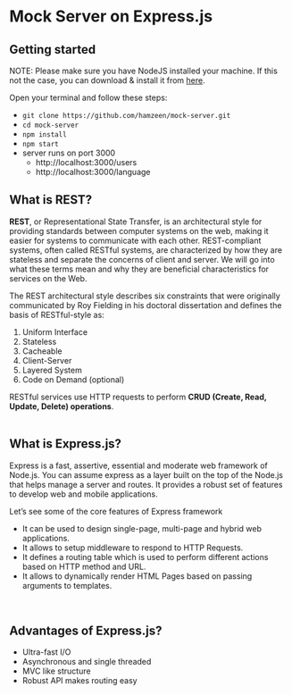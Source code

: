 # Mock Server on Express.js



## Getting started
NOTE: Please make sure you have NodeJS installed your machine. If this not the case, 
you can download & install it from [here](https://nodejs.org/en/download).

Open your terminal and follow these steps:

* ```git clone https://github.com/hamzeen/mock-server.git```
* ```cd mock-server```
* ```npm install```
* ```npm start```
* server runs on port 3000
  * http://localhost:3000/users
  * http://localhost:3000/language

## What is REST?
**REST**, or Representational State Transfer, is an architectural style for providing standards between computer systems on the web, making it easier for systems to communicate with each other. REST-compliant systems, often called RESTful systems, are characterized by how they are stateless and separate the concerns of client and server. We will go into what these terms mean and why they are beneficial characteristics for services on the Web.

The REST architectural style describes six constraints that were originally communicated by Roy Fielding in his doctoral dissertation and defines the basis of RESTful-style as:
1. Uniform Interface
2. Stateless
3. Cacheable
4. Client-Server
5. Layered System
6. Code on Demand (optional)

RESTful services use HTTP requests to perform **CRUD (Create, Read, Update, Delete) operations**.
<br /><br />


## What is Express.js?
Express is a fast, assertive, essential and moderate web framework of Node.js. You can assume express as a layer built on the top of the Node.js that helps manage a server and routes. It provides a robust set of features to develop web and mobile applications.

Let’s see some of the core features of Express framework

* It can be used to design single-page, multi-page and hybrid web applications.
* It allows to setup middleware to respond to HTTP Requests.
* It defines a routing table which is used to perform different actions based on HTTP method and URL.
* It allows to dynamically render HTML Pages based on passing arguments to templates.
<br />


## Advantages of Express.js?
* Ultra-fast I/O
* Asynchronous and single threaded
* MVC like structure
* Robust API makes routing easy
<br />
